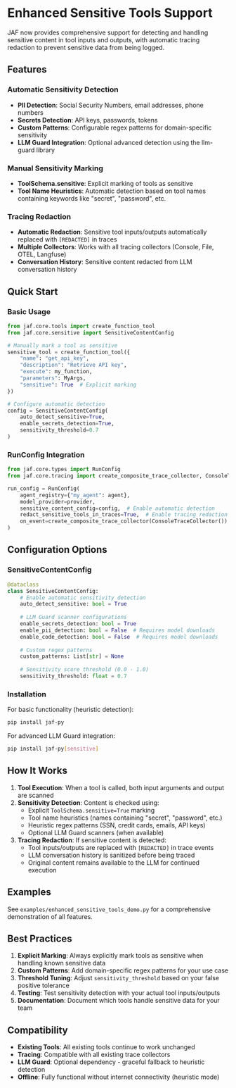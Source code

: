# Enhanced Sensitive Tools Support

JAF now provides comprehensive support for detecting and handling sensitive content in tool inputs and outputs, with automatic tracing redaction to prevent sensitive data from being logged.

## Features

### Automatic Sensitivity Detection
- **PII Detection**: Social Security Numbers, email addresses, phone numbers  
- **Secrets Detection**: API keys, passwords, tokens
- **Custom Patterns**: Configurable regex patterns for domain-specific sensitivity
- **LLM Guard Integration**: Optional advanced detection using the llm-guard library

### Manual Sensitivity Marking
- **ToolSchema.sensitive**: Explicit marking of tools as sensitive
- **Tool Name Heuristics**: Automatic detection based on tool names containing keywords like "secret", "password", etc.

### Tracing Redaction
- **Automatic Redaction**: Sensitive tool inputs/outputs automatically replaced with `[REDACTED]` in traces
- **Multiple Collectors**: Works with all tracing collectors (Console, File, OTEL, Langfuse)
- **Conversation History**: Sensitive content redacted from LLM conversation history

## Quick Start

### Basic Usage

```python
from jaf.core.tools import create_function_tool
from jaf.core.sensitive import SensitiveContentConfig

# Manually mark a tool as sensitive
sensitive_tool = create_function_tool({
    "name": "get_api_key",
    "description": "Retrieve API key", 
    "execute": my_function,
    "parameters": MyArgs,
    "sensitive": True  # Explicit marking
})

# Configure automatic detection
config = SensitiveContentConfig(
    auto_detect_sensitive=True,
    enable_secrets_detection=True,
    sensitivity_threshold=0.7
)
```

### RunConfig Integration

```python
from jaf.core.types import RunConfig
from jaf.core.tracing import create_composite_trace_collector, ConsoleTraceCollector

run_config = RunConfig(
    agent_registry={"my_agent": agent},
    model_provider=provider,
    sensitive_content_config=config,  # Enable automatic detection
    redact_sensitive_tools_in_traces=True,  # Enable tracing redaction
    on_event=create_composite_trace_collector(ConsoleTraceCollector()).collect
)
```

## Configuration Options

### SensitiveContentConfig

```python
@dataclass
class SensitiveContentConfig:
    # Enable automatic sensitivity detection
    auto_detect_sensitive: bool = True
    
    # LLM Guard scanner configurations  
    enable_secrets_detection: bool = True
    enable_pii_detection: bool = False  # Requires model downloads
    enable_code_detection: bool = False  # Requires model downloads
    
    # Custom regex patterns
    custom_patterns: List[str] = None
    
    # Sensitivity score threshold (0.0 - 1.0)
    sensitivity_threshold: float = 0.7
```

### Installation

For basic functionality (heuristic detection):
```bash
pip install jaf-py
```

For advanced LLM Guard integration:
```bash  
pip install jaf-py[sensitive]
```

## How It Works

1. **Tool Execution**: When a tool is called, both input arguments and output are scanned
2. **Sensitivity Detection**: Content is checked using:
   - Explicit `ToolSchema.sensitive=True` marking
   - Tool name heuristics (names containing "secret", "password", etc.)
   - Heuristic regex patterns (SSN, credit cards, emails, API keys)
   - Optional LLM Guard scanners (when available)
3. **Tracing Redaction**: If sensitive content is detected:
   - Tool inputs/outputs are replaced with `[REDACTED]` in trace events
   - LLM conversation history is sanitized before being traced
   - Original content remains available to the LLM for continued execution

## Examples

See `examples/enhanced_sensitive_tools_demo.py` for a comprehensive demonstration of all features.

## Best Practices

1. **Explicit Marking**: Always explicitly mark tools as sensitive when handling known sensitive data
2. **Custom Patterns**: Add domain-specific regex patterns for your use case
3. **Threshold Tuning**: Adjust `sensitivity_threshold` based on your false positive tolerance
4. **Testing**: Test sensitivity detection with your actual tool inputs/outputs
5. **Documentation**: Document which tools handle sensitive data for your team

## Compatibility

- **Existing Tools**: All existing tools continue to work unchanged
- **Tracing**: Compatible with all existing trace collectors
- **LLM Guard**: Optional dependency - graceful fallback to heuristic detection
- **Offline**: Fully functional without internet connectivity (heuristic mode)